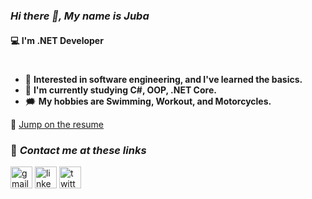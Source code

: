 ### *Hi there 👋, My name is Juba*  
#### 💻 I'm .NET Developer 
#

- 🔭 **Interested in software engineering, and I've learned the basics.**
- 🧠 **I'm currently studying C#, OOP, .NET Core.**
- 🗯️ **My hobbies are Swimming, Workout, and Motorcycles.**


📄 [Jump on the resume](https://github.com/juba97/Resume)

### 📧 *Contact me at these links*
[<img src='https://upload.wikimedia.org/wikipedia/commons/thumb/7/7e/Gmail_icon_%282020%29.svg/512px-Gmail_icon_%282020%29.svg.png' alt='gmail' height='35'>](mailto:jubikokoguashvili97@gmail.com) [<img src='https://icons.veryicon.com/png/Internet%20%26%20Web/Simple%201/linkedin.png' alt='linkedin' height='35'>](https://www.linkedin.com/in/juba-koguashvili-0a2108a8/)  [<img src='https://seeklogo.com/images/T/twitter-logo-A84FE9258E-seeklogo.com.png' alt='twitter' height='35'>](https://twitter.com/jubakoguashvili)
